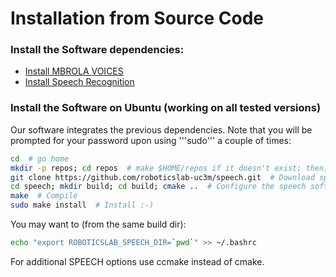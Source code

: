 # Installation from Source Code

### Install the Software dependencies:

- [Install MBROLA VOICES](https://github.com/roboticslab-uc3m/installation-guides/blob/develop/install-mbrola.md)
- [Install Speech Recognition](https://github.com/roboticslab-uc3m/installation-guides/blob/develop/install-speech-recognition.md)

### Install the Software on Ubuntu (working on all tested versions)

Our software integrates the previous dependencies. Note that you will be prompted for your password upon using '''sudo''' a couple of times:

```bash
cd  # go home
mkdir -p repos; cd repos  # make $HOME/repos if it doesn't exist; then, enter it
git clone https://github.com/roboticslab-uc3m/speech.git  # Download speech software from the repository
cd speech; mkdir build; cd build; cmake ..  # Configure the speech software
make  # Compile
sudo make install  # Install :-)
```

You may want to (from the same build dir):
```bash
echo "export ROBOTICSLAB_SPEECH_DIR=`pwd`" >> ~/.bashrc
```

For additional SPEECH options use ccmake instead of cmake.
